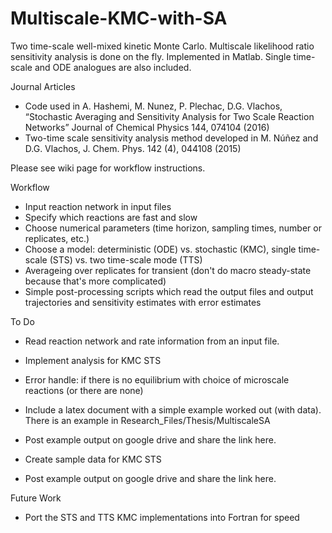 # Multiscale-KMC-with-SA
Two time-scale well-mixed kinetic Monte Carlo. Multiscale likelihood ratio sensitivity analysis is done on the fly. Implemented in Matlab. Single time-scale and ODE analogues are also included.

Journal Articles
- Code used in A. Hashemi, M. Nunez, P. Plechac, D.G. Vlachos, “Stochastic Averaging and Sensitivity Analysis for Two Scale Reaction Networks” Journal of Chemical Physics 144, 074104 (2016)
- Two-time scale sensitivity analysis method developed in M. Núñez and D.G. Vlachos, J. Chem. Phys. 142 (4), 044108 (2015)

Please see wiki page for workflow instructions.

Workflow
- Input reaction network in input files
- Specify which reactions are fast and slow
- Choose numerical parameters (time horizon, sampling times, number or replicates, etc.)
- Choose a model: deterministic (ODE) vs. stochastic (KMC), single time-scale (STS) vs. two time-scale mode (TTS)
- Averageing over replicates for transient (don't do macro steady-state because that's more complicated)
- Simple post-processing scripts which read the output files and output trajectories and sensitivity estimates with error estimates

To Do
- Read reaction network and rate information from an input file.
- Implement analysis for KMC STS

- Error handle: if there is no equilibrium with choice of microscale reactions (or there are none)

- Include a latex document with a simple example worked out (with data). There is an example in Research_Files/Thesis/MultiscaleSA
- Post example output on google drive and share the link here.
- Create sample data for KMC STS
- Post example output on google drive and share the link here.

Future Work
- Port the STS and TTS KMC implementations into Fortran for speed
